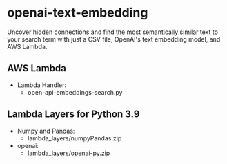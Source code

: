 # openai-text-embedding

Uncover hidden connections and find the most semantically similar text to your search term with just a CSV file, OpenAI's text embedding model, and AWS Lambda.

## AWS Lambda
* Lambda Handler: 
  * open-api-embeddings-search.py

## Lambda Layers for Python 3.9
* Numpy and Pandas: 
  * lambda_layers/numpyPandas.zip
* openai: 
  * lambda_layers/openai-py.zip 
